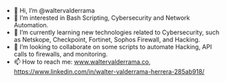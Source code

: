 - 👋 Hi, I’m @waltervalderrama
- 👀 I’m interested in Bash Scripting, Cybersecurity and Network Automation.
- 🌱 I’m currently learning new technologies related to Cybersecurity, such as Netskope, Checkpoint, Fortinet, Sophos Firewall, and Hacking.
- 💞️ I’m looking to collaborate on some scripts to automate Hacking, API calls to firewalls, and monitoring.
- 📫 How to reach me: www.waltervalderrama.co, https://www.linkedin.com/in/walter-valderrama-herrera-285ab918/

<!---
waltervalderrama/waltervalderrama is a ✨ special ✨ repository because its `README.md` (this file) appears on your GitHub profile.
You can click the Preview link to take a look at your changes.
--->
